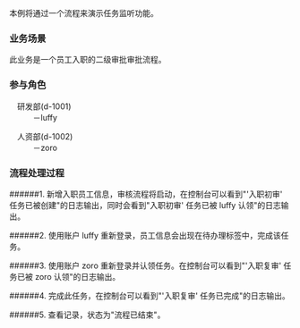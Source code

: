 本例将通过一个流程来演示任务监听功能。

### 业务场景

此业务是一个员工入职的二级审批审批流程。

### 参与角色

&emsp;研发部(d-1001)<br/>
&emsp;&emsp;&emsp;－luffy<br/>

&emsp;人资部(d-1002)<br/>
&emsp;&emsp;&emsp;－zoro

### 流程处理过程

######1. 新增入职员工信息，审核流程将启动，在控制台可以看到"'入职初审' 任务已被创建"的日志输出，同时会看到"入职初审' 任务已被 luffy 认领"的日志输出。

######2. 使用账户 luffy 重新登录，员工信息会出现在待办理标签中，完成该任务。

######3. 使用账户 zoro 重新登录并认领任务。在控制台可以看到"'入职复审' 任务已被 zoro 认领"的日志输出。

######4. 完成此任务，在控制台可以看到"'入职复审' 任务已完成"的日志输出。

######5. 查看记录，状态为"流程已结束"。